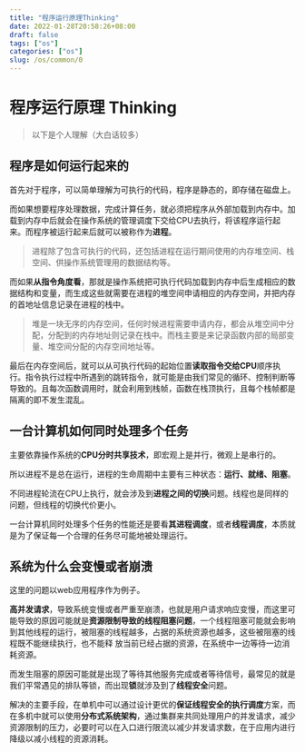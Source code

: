 ```yaml
---
title: "程序运行原理Thinking"
date: 2022-01-28T20:58:26+08:00
draft: false
tags: ["os"]
categories: ["os"]
slug: /os/common/0
---
```


# 程序运行原理 Thinking

> 以下是个人理解（大白话较多）

## 程序是如何运行起来的

首先对于程序，可以简单理解为可执行的代码，程序是静态的，即存储在磁盘上。

而如果想要程序处理数据，完成计算任务，就必须把程序从外部加载到内存中。加载到内存中后就会在操作系统的管理调度下交给CPU去执行，将该程序运行起来。而程序被运行起来后就可以被称作为**进程**。

> 进程除了包含可执行的代码，还包括进程在运行期间使用的内存堆空间、栈空间、供操作系统管理用的数据结构等。

而如果**从指令角度看**，那就是操作系统把可执行代码加载到内存中后生成相应的数据结构和变量，而生成这些就需要在进程的堆空间申请相应的内存空间，并把内存的首地址信息记录在进程的栈中。

> 堆是一块无序的内存空间，任何时候进程需要申请内存，都会从堆空间中分配，分配到的内存地址则记录在栈中。而栈主要是来记录函数内部的局部变量、堆空间分配的内存空间地址等。

最后在内存空间后，就可以从可执行代码的起始位置**读取指令交给CPU**顺序执行。指令执行过程中所遇到的跳转指令，就可能是由我们常见的循环、控制判断等导致的。且每次函数调用时，就会利用到栈帧，函数在栈顶执行，且每个栈帧都是隔离的即不发生混乱。

## 一台计算机如何同时处理多个任务

主要依靠操作系统的**CPU分时共享技术**，即宏观上是并行，微观上是串行的。

所以进程不是总在运行，进程的生命周期中主要有三种状态：**运行、就绪、阻塞**。

不同进程轮流在CPU上执行，就会涉及到**进程之间的切换**问题。线程也是同样的问题，但线程的切换代价更小。

一台计算机同时处理多个任务的性能还是要看**其进程调度**，或者**线程调度**，本质就是为了保证每一个合理的任务尽可能地被处理运行。

## 系统为什么会变慢或者崩溃

这里的问题以web应用程序作为例子。

**高并发请求**，导致系统变慢或者严重至崩溃，也就是用户请求响应变慢，而这里可能导致的原因可能就是**资源限制导致的线程阻塞问题**，一个线程阻塞可能就会影响到其他线程的运行，被阻塞的线程越多，占据的系统资源也越多，这些被阻塞的线程既不能继续执行，也不能释 放当前已经占据的资源，在系统中一边等待一边消耗资源。

而发生阻塞的原因可能就是出现了等待其他服务完成或者等待信号，最常见的就是我们平常遇见的排队等锁，而出现**锁**就涉及到了**线程安全**问题。

解决的主要手段，在单机中可以通过设计更优的**保证线程安全的执行调度**方案，而在多机中就可以使用**分布式系统架构**，通过集群来共同处理用户的并发请求，减少资源限制的压力，必要时可以在入口进行限流以减少并发请求数，在于应用内进行降级以减小线程的资源消耗。


